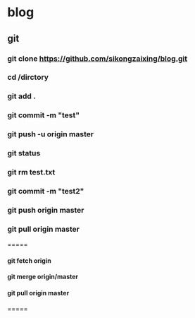 # blog
## git 
### git clone https://github.com/sikongzaixing/blog.git 
### cd /dirctory 
### git add .  
### git commit -m "test" 
### git push -u origin master  
### git status  
### git rm test.txt 
### git commit -m "test2"  
### git push origin master 
### git pull origin master

=====
#### git fetch origin
#### git merge origin/master
#### git pull origin master

=====
